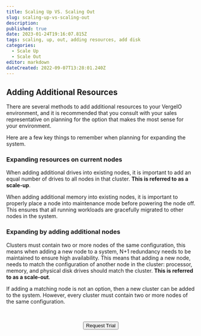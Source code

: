 ```yaml
---
title: Scaling Up VS. Scaling Out
slug: scaling-up-vs-scaling-out
description: 
published: true
date: 2023-01-24T19:16:07.815Z
tags: scaling, up, out, adding resources, add disk
categories:
  - Scale Up
  - Scale Out
editor: markdown
dateCreated: 2022-09-07T13:28:01.240Z
---
```


## Adding Additional Resources

There are several methods to add additional resources to your VergeIO environment, and it is recommended that you consult with your sales representative on planning for the option that makes the most sense for your environment.

Here are a few key things to remember when planning for expanding the system.
<br>

### Expanding resources on current nodes

When adding additional drives into existing nodes, it is important to add an equal number of drives to all nodes in that cluster. **This is referred to as a scale-up**.

When adding additional memory into existing nodes, it is important to properly place a node into maintenance mode before powering the node off. This ensures that all running workloads are gracefully migrated to other nodes in the system.
<br>
### Expanding by adding additional nodes
Clusters must contain two or more nodes of the same configuration, this means when adding a new node to a system, N+1 redundancy needs to be maintained to ensure high availability. This means that adding a new node, needs to match the configuration of another node in the cluster: processor, memory, and physical disk drives should match the cluster. **This is referred to as a scale-out**.

If adding a matching node is not an option, then a new cluster can be added to the system.  However, every cluster must contain two or more nodes of the same configuration.

<br>
<div style="text-align: center">
  
<a href="https://www.verge.io/test-drive" target="_blank"><button class="button-orange">Request Trial</button></a>
</div>